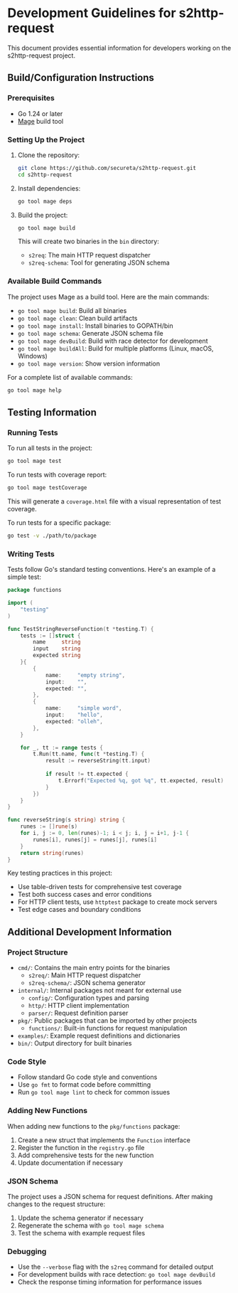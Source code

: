 # Development Guidelines for s2http-request

This document provides essential information for developers working on the s2http-request project.

## Build/Configuration Instructions

### Prerequisites

- Go 1.24 or later
- [Mage](https://github.com/magefile/mage) build tool

### Setting Up the Project

1. Clone the repository:
   ```bash
   git clone https://github.com/secureta/s2http-request.git
   cd s2http-request
   ```

2. Install dependencies:
   ```bash
   go tool mage deps
   ```

3. Build the project:
   ```bash
   go tool mage build
   ```
   This will create two binaries in the `bin` directory:
   - `s2req`: The main HTTP request dispatcher
   - `s2req-schema`: Tool for generating JSON schema

### Available Build Commands

The project uses Mage as a build tool. Here are the main commands:

- `go tool mage build`: Build all binaries
- `go tool mage clean`: Clean build artifacts
- `go tool mage install`: Install binaries to GOPATH/bin
- `go tool mage schema`: Generate JSON schema file
- `go tool mage devBuild`: Build with race detector for development
- `go tool mage buildAll`: Build for multiple platforms (Linux, macOS, Windows)
- `go tool mage version`: Show version information

For a complete list of available commands:
```bash
go tool mage help
```

## Testing Information

### Running Tests

To run all tests in the project:
```bash
go tool mage test
```

To run tests with coverage report:
```bash
go tool mage testCoverage
```
This will generate a `coverage.html` file with a visual representation of test coverage.

To run tests for a specific package:
```bash
go test -v ./path/to/package
```

### Writing Tests

Tests follow Go's standard testing conventions. Here's an example of a simple test:

```go
package functions

import (
	"testing"
)

func TestStringReverseFunction(t *testing.T) {
	tests := []struct {
		name     string
		input    string
		expected string
	}{
		{
			name:     "empty string",
			input:    "",
			expected: "",
		},
		{
			name:     "simple word",
			input:    "hello",
			expected: "olleh",
		},
	}

	for _, tt := range tests {
		t.Run(tt.name, func(t *testing.T) {
			result := reverseString(tt.input)
			
			if result != tt.expected {
				t.Errorf("Expected %q, got %q", tt.expected, result)
			}
		})
	}
}

func reverseString(s string) string {
	runes := []rune(s)
	for i, j := 0, len(runes)-1; i < j; i, j = i+1, j-1 {
		runes[i], runes[j] = runes[j], runes[i]
	}
	return string(runes)
}
```

Key testing practices in this project:
- Use table-driven tests for comprehensive test coverage
- Test both success cases and error conditions
- For HTTP client tests, use `httptest` package to create mock servers
- Test edge cases and boundary conditions

## Additional Development Information

### Project Structure

- `cmd/`: Contains the main entry points for the binaries
  - `s2req/`: Main HTTP request dispatcher
  - `s2req-schema/`: JSON schema generator
- `internal/`: Internal packages not meant for external use
  - `config/`: Configuration types and parsing
  - `http/`: HTTP client implementation
  - `parser/`: Request definition parser
- `pkg/`: Public packages that can be imported by other projects
  - `functions/`: Built-in functions for request manipulation
- `examples/`: Example request definitions and dictionaries
- `bin/`: Output directory for built binaries

### Code Style

- Follow standard Go code style and conventions
- Use `go fmt` to format code before committing
- Run `go tool mage lint` to check for common issues

### Adding New Functions

When adding new functions to the `pkg/functions` package:

1. Create a new struct that implements the `Function` interface
2. Register the function in the `registry.go` file
3. Add comprehensive tests for the new function
4. Update documentation if necessary

### JSON Schema

The project uses a JSON schema for request definitions. After making changes to the request structure:

1. Update the schema generator if necessary
2. Regenerate the schema with `go tool mage schema`
3. Test the schema with example request files

### Debugging

- Use the `--verbose` flag with the `s2req` command for detailed output
- For development builds with race detection: `go tool mage devBuild`
- Check the response timing information for performance issues